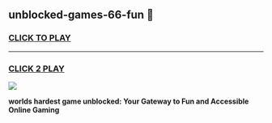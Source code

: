 
## unblocked-games-66-fun 👋
<h3>
<a href="https://premium.freeplayer.one?title=unblocked-games-66-fun&ref=14F">CLICK TO PLAY</a></h3>
<hr>

<h3>
<a href="https://premium.freeplayer.one?title=unblocked-games-66-fun&ref=14F">CLICK 2 PLAY</a>
  
</h3>

<a href="https://premium.freeplayer.one?title=unblocked-games-66-fun&ref=12F/"><img src="https://clearcache.store/games.png"></a>


**worlds hardest game unblocked: Your Gateway to Fun and Accessible Online Gaming**
